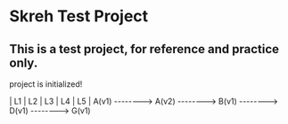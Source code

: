 # Skreh Test Project 
## This is a test project, for reference and practice only.

project is initialized!

|       L1      |       L2      |       L3      |       L4      |       L5      |
        A(v1) --------> A(v2) --------> B(v1) --------> D(v1) --------> G(v1)